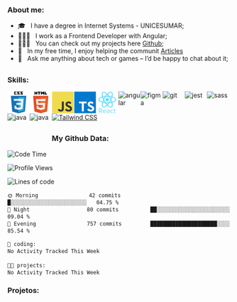 

### About me:

- :mortar_board: &nbsp; I have a degree in Internet Systems - UNICESUMAR; 
- 👨🏻‍💻 &nbsp; I work as a Frontend Developer with Angular;
- 👨🏻‍💻 &nbsp; You can check out my projects here [Github](https://github.com/SuetamId?tab=repositories);
- 📝 &nbsp; In my free time, I enjoy helping the communit [Articles](https://dev.to/mateus_oliveira_)
- 💬 &nbsp; Ask me anything about tech or games – I’d be happy to chat about it;


## <!-- Skills -->

### Skills: 
<p align="left">
<a href="https://www.w3schools.com/css/" target="_blank" rel="noreferrer">
<img align="left" src="https://raw.githubusercontent.com/devicons/devicon/master/icons/css3/css3-original-wordmark.svg" alt="css3" width="50" height="50"/>
</a>
<a href="https://www.w3.org/html/" target="_blank" rel="noreferrer"> <img  align="left" src="https://raw.githubusercontent.com/devicons/devicon/master/icons/html5/html5-original-wordmark.svg" alt="html5" width="50" height="50"/>
</a>
<a href="https://developer.mozilla.org/en-US/docs/Web/JavaScript" target="_blank" rel="noreferrer"> <img align="left" src="https://raw.githubusercontent.com/devicons/devicon/master/icons/javascript/javascript-original.svg" alt="javascript" width="50" height="50"/>
<a href="https://www.typescriptlang.org/" target="_blank" rel="noreferrer"> <img  align="left" src="https://raw.githubusercontent.com/devicons/devicon/master/icons/typescript/typescript-original.svg" alt="typescript" width="50" height="50"/> 
</a>
<a href="https://reactjs.org/" target="_blank" rel="noreferrer"> <img align="left" src="https://raw.githubusercontent.com/devicons/devicon/master/icons/react/react-original-wordmark.svg" alt="react" width="50" height="50"/>
</a>
 <a href="https://angular.io/start" target="_blank" rel="noreferrer"> <img align="left" src="https://cdn.jsdelivr.net/gh/devicons/devicon/icons/angularjs/angularjs-original.svg" alt="angular" width="50" height="50"/>
</a>
<a href="https://www.figma.com/" target="_blank" rel="noreferrer"> <img align="left" src="https://www.vectorlogo.zone/logos/figma/figma-icon.svg" alt="figma" width="50" height="50"/>
</a>
<a href="https://git-scm.com/" target="_blank" rel="noreferrer"> <img align="left" src="https://www.vectorlogo.zone/logos/git-scm/git-scm-icon.svg" alt="git" width="50" height="50"/>
</a>
<a href="https://jestjs.io/pt-BR/" target="_blank" rel="noreferrer"> <img align="left" src="https://user-images.githubusercontent.com/25181517/187955005-f4ca6f1a-e727-497b-b81b-93fb9726268e.png" alt="jest" width="50" height="50"/>
</a>
  <a href="https://sass-lang.com/" target="_blank" rel="noreferrer"> <img align="left" src="https://user-images.githubusercontent.com/25181517/192158956-48192682-23d5-4bfc-9dfb-6511ade346bc.png" alt="sass" width="50" height="50"/>
</a>
  </a>
    <a href="https://tailwindcss.com/" target="_blank" rel="noreferrer"> <img width="50" src="https://user-images.githubusercontent.com/25181517/202896760-337261ed-ee92-4979-84c4-d4b829c7355d.png" alt="Tailwind CSS" title="Tailwind CSS"/>
</a>
  </a>
  <a href="https://www.java.com/pt-BR/" target="_blank" rel="noreferrer"> <img align="left" src="https://user-images.githubusercontent.com/25181517/117201156-9a724800-adec-11eb-9a9d-3cd0f67da4bc.png" alt="java" width="50" height="50"/>
</a>
    <a href="https://spring.io/projects/spring-boot/" target="_blank" rel="noreferrer"> <img align="left" src="https://user-images.githubusercontent.com/25181517/183891303-41f257f8-6b3d-487c-aa56-c497b880d0fb.png" alt="java" width="50" height="50"/>
</a>
</p>

##

<!-- Status -->
### My Github Data:
<!--START_SECTION:waka-->
![Code Time](http://img.shields.io/badge/Code%20Time-212%20hrs%2018%20mins-blue)

![Profile Views](http://img.shields.io/badge/Profile%20Views-0-blue)

![Lines of code](https://img.shields.io/badge/From%20Hello%20World%20I%27ve%20Written-88.8%20thousand%20lines%20of%20code-blue)


```text
🌞 Morning                42 commits          █░░░░░░░░░░░░░░░░░░░░░░░░   04.75 % 
🌙 Night                  80 commits          ██░░░░░░░░░░░░░░░░░░░░░░░   09.04 % 
🌃 Evening                757 commits         █████████████████████░░░░   85.54 % 
```

```text
💬 coding: 
No Activity Tracked This Week

🐱‍💻 projects: 
No Activity Tracked This Week
```

###  Projetos:

